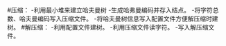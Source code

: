 
#压缩：
-利用最小堆来建立哈夫曼树
-生成哈弗曼编码并存入结点。
-将字符总数、哈夫曼编码写入压缩文件。
-将哈夫曼树信息写入配置文件方便解压缩时建树。
#解压缩：
-利用配置文件建树。
-利用压缩文件读字符。
-写入解压缩文件。